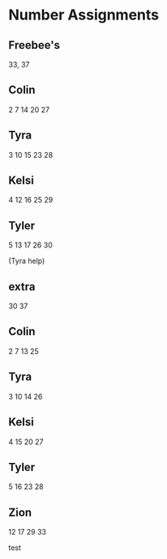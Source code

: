 # Number Assignments

## Freebee's

33, 37

## Colin

2 7 14 20 27

## Tyra

3 10 15 23 28

## Kelsi

4 12 16 25 29

## Tyler

5 13 17 26 30


(Tyra help)

## extra

30 37

## Colin

2 7 13 25

## Tyra

3 10 14 26

## Kelsi

4 15 20 27

## Tyler

5 16 23 28

## Zion

12 17 29 33

test